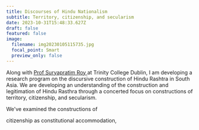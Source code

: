 ```yaml
---
title: Discourses of Hindu Nationalism
subtitle: Territory, citizenship, and secularism
date: 2023-10-31T15:48:33.627Z
draft: false
featured: false
image:
  filename: img20230105115735.jpg
  focal_point: Smart
  preview_only: false
---
```

A﻿long with [Prof Suryapratim Roy ](https://www.tcd.ie/research/profiles/?profile=suroy)at Trinity College Dublin, I am developing a research program on the discursive construction of Hindu Rashtra in South Asia. We are developing an understanding of the construction and legitimation of Hindu Rasthra through a concerted focus on constructions of territory, citizenship, and secularism.

W﻿e've examined the constructions of



citizenship  as constitutional accommodation,
